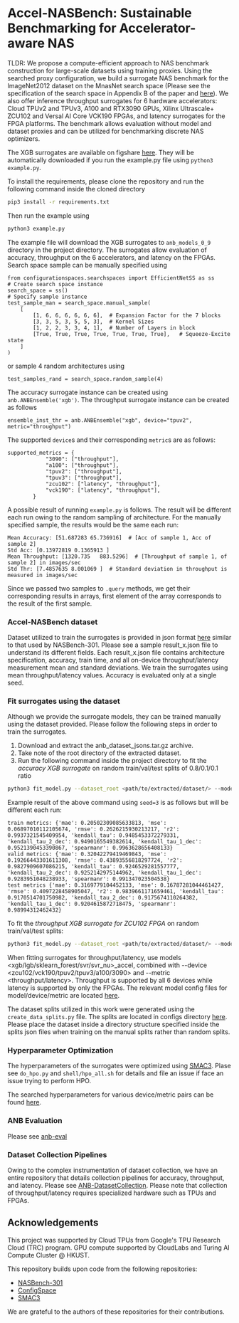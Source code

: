 # Accel-NASBench: Sustainable Benchmarking for Accelerator-aware NAS
TLDR: We propose a compute-efficient approach to NAS benchmark construction for large-scale datasets using training proxies. Using the searched proxy configuration, we build a surrogate NAS benchmark for the ImageNet2012 dataset on the MnasNet search space (Please see the specification of the search space in Appendix B of the paper and [here](https://github.com/afzalxo/Accel-NASBench/blob/master/configurationspaces/configuration_space_writer.py)). We also offer inference throughput surrogates for 6 hardware accelerators: Cloud TPUv2 and TPUv3, A100 and RTX3090 GPUs, Xilinx Ultrascale+ ZCU102 and Versal AI Core VCK190 FPGAs, and latency surrogates for the FPGA platforms. The benchmark allows evaluation without model and dataset proxies and can be utilized for benchmarking discrete NAS optimizers.

The XGB surrogates are available on figshare [here](https://figshare.com/ndownloader/files/40109821). They will be automatically downloaded if you run the example.py file using `python3 example.py`. 

To install the requirements, please clone the repository and run the following command inside the cloned directory

``` bash
pip3 install -r requirements.txt
```

Then run the example using

``` bash
python3 example.py
```

The example file will download the XGB surrogates to `anb_models_0_9` directory in the project directory. The surrogates allow evaluation of accuracy, throughput on the 6 accelerators, and latency on the FPGAs. Search space sample can be manually specified using

``` python3
from configurationspaces.searchspaces import EfficientNetSS as ss
# Create search space instance
search_space = ss()
# Specify sample instance
test_sample_man = search_space.manual_sample(
    [
        [1, 6, 6, 6, 6, 6, 6],  # Expansion Factor for the 7 blocks
        [3, 3, 5, 3, 5, 5, 3],  # Kernel Sizes
        [1, 2, 2, 3, 3, 4, 1],  # Number of Layers in block
        [True, True, True, True, True, True, True],   # Squeeze-Excite state
    ]
)
```

or sample 4 random architectures using

``` python3
test_samples_rand = search_space.random_sample(4)
```

The accuracy surrogate instance can be created using `anb.ANBEnsemble('xgb')`. The throughput surrogate instance can be created as follows

``` python3
ensemble_inst_thr = anb.ANBEnsemble("xgb", device="tpuv2", metric="throughput")
```

The supported `device`s and their corresponding `metric`s are as follows:

``` python3
supported_metrics = {
            "3090": ["throughput"],
            "a100": ["throughput"],
            "tpuv2": ["throughput"],
            "tpuv3": ["throughput"],
            "zcu102": ["latency", "throughput"],
            "vck190": ["latency", "throughput"],
        }
```

A possible result of running `example.py` is follows. The result will be different each run owing to the random sampling of architecture. For the manually specified sample, the results would be the same each run:

``` python3
Mean Accuracy: [51.687283 65.736916]  # [Acc of sample 1, Acc of sample 2]
Std Acc: [0.13972819 0.1365913 ]
Mean Throughput: [1320.735   883.5296]  # [Throughput of sample 1, of sample 2] in images/sec
Std Thr: [7.4857635 8.001069 ]  # Standard deviation in throughput is measured in images/sec
```

Since we passed two samples to `.query` methods, we get their corresponding results in arrays, first element of the array corresponds to the result of the first sample. 

### Accel-NASBench dataset
Dataset utilized to train the surrogates is provided in json format [here](https://github.com/afzalxo/Accel-NASBench/tree/master/anb_dataset) similar to that used by NASBench-301. Please see a sample result_x.json file to understand its different fields. Each result_x.json file contains architecture specification, accuracy, train time, and all on-device throughput/latency measurement mean and standard deviations. We train the surrogates using mean throughput/latency values. Accuracy is evaluated only at a single seed.

### Fit surrogates using the dataset
Although we provide the surrogate models, they can be trained manually using the dataset provided. Please follow the following steps in order to train the surrogates.
1. Download and extract the anb_dataset_jsons.tar.gz archive.
2. Take note of the root directory of the extracted dataset.
3. Run the following command inside the project directory to fit the _accuracy XGB surrogate_ on random train/val/test splits of 0.8/0.1/0.1 ratio
``` bash
python3 fit_model.py --dataset_root <path/to/extracted/dataset/> --model xgb --model_config_path ./configs/model_configs/gradient_boosting/xgb_configspace.json --data_config_path configs/data_configs/nb_fpga.json --log_dir experiments/ --seed <seed>
```

Example result of the above command using `seed=3` is as follows but will be different each run:

``` python3
train metrics: {'mae': 0.20502309085633813, 'mse': 0.06897010112105674, 'rmse': 0.2626215930213217, 'r2': 0.9937321545409954, 'kendall_tau': 0.9485453372279331, 'kendall_tau_2_dec': 0.9490165549382614, 'kendall_tau_1_dec': 0.9521390453390867, 'spearmanr': 0.9963628656408133}
valid metrics: {'mae': 0.32042279419469843, 'mse': 0.19266443301611308, 'rmse': 0.43893556818297724, 'r2': 0.9827909607086215, 'kendall_tau': 0.9246529281557777, 'kendall_tau_2_dec': 0.9252142975144962, 'kendall_tau_1_dec': 0.9283951048238933, 'spearmanr': 0.991347023504538}
test metrics {'mae': 0.3169779104452133, 'mse': 0.16787281044461427, 'rmse': 0.4097228458905047, 'r2': 0.9839661171659461, 'kendall_tau': 0.9170514701750982, 'kendall_tau_2_dec': 0.9175674110264382, 'kendall_tau_1_dec': 0.9204615872718475, 'spearmanr': 0.98994312462432}
```

To fit the _throughput XGB surrogate for ZCU102 FPGA_ on random train/val/test splits:
``` bash
python3 fit_model.py --dataset_root <path/to/extracted/dataset/> --model xgb_accel --device zcu102 --metric throughput --model_config_path ./configs/model_configs/gradient_boosting/xgb_accel_zcu102_throughput_configspace.json --data_config_path configs/data_configs/nb_fpga.json --log_dir experiments/ --seed <seed>
```

When fitting surrogates for throughput/latency, use models <xgb/lgb/sklearn_forest/svr/svr_nu>\_accel, combined with --device <zcu102/vck190/tpuv2/tpuv3/a100/3090> and --metric <throughput/latency>. Throughput is supported by all 6 devices while latency is supported by only the FPGAs. The relevant model config files for model/device/metric are located [here](https://github.com/afzalxo/Accel-NASBench/tree/master/configs/model_configs).

The dataset splits utilized in this work were generated using the `create_data_splits.py` file. The splits are located in configs directory [here](https://github.com/afzalxo/Accel-NASBench/tree/master/configs/data_splits/default_split). Please place the dataset inside a directory structure specified inside the splits json files when training on the manual splits rather than random splits.

### Hyperparameter Optimization
The hyperparameters of the surrogates were optimized using [SMAC3](https://github.com/automl/SMAC3). Plase see `do_hpo.py` and `shell/hpo_all.sh` for details and file an issue if face an issue trying to perform HPO. 

The searched hyperparameters for various device/metric pairs can be found [here](https://github.com/afzalxo/Accel-NASBench/tree/master/configs/model_configs).

### ANB Evaluation
Please see [anb-eval](https://github.com/afzalxo/Accel-NASBench/tree/master/anb_eval)

### Dataset Collection Pipelines
Owing to the complex instrumentation of dataset collection, we have an entire repository that details collection pipelines for accuracy, throughput, and latency. Please see [ANB-DatasetCollection](https://github.com/afzalxo/ANB-DatasetCollection). Please note that collection of throughput/latency requires specialized hardware such as TPUs and FPGAs.

## Acknowledgements
This project was supported by Cloud TPUs from Google's TPU Research Cloud (TRC) program. GPU compute supported by CloudLabs and Turing AI Compute Cluster @ HKUST.

This repository builds upon code from the following repositories:

- [NASBench-301](https://github.com/automl/nasbench301)
- [ConfigSpace](https://github.com/automl/ConfigSpace)
- [SMAC3](https://github.com/automl/SMAC3)

We are grateful to the authors of these repositories for their contributions.
